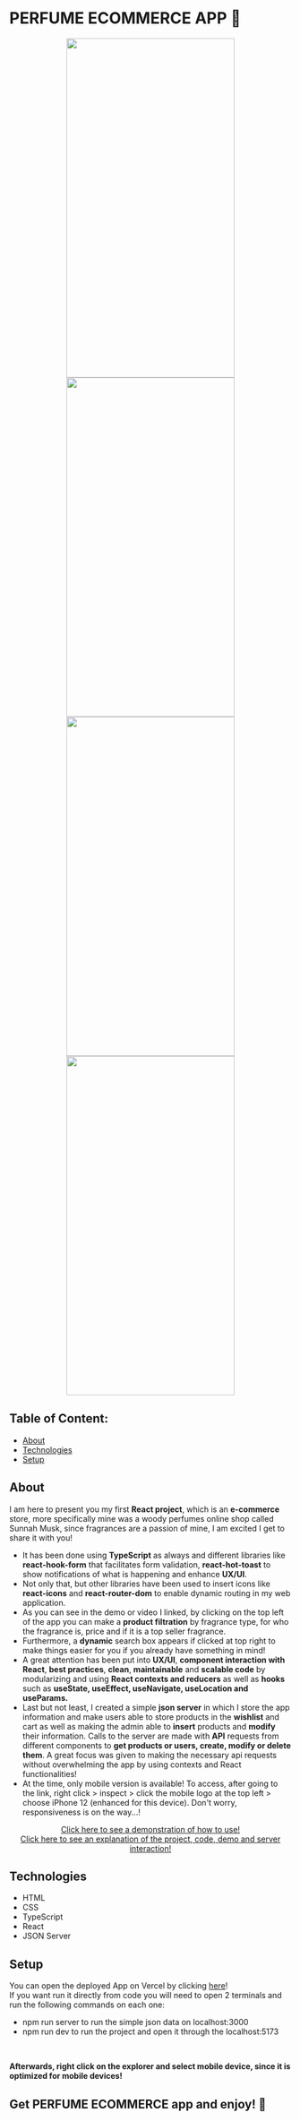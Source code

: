 # PERFUME ECOMMERCE APP 📱

<div align="center">
<img src="https://github.com/ali-hourag/perfume_ecommerce/assets/131694498/3882fede-6496-4767-ac78-299d08e81ac4" width="300" height="606"/>
<img src="https://github.com/ali-hourag/perfume_ecommerce/assets/131694498/2771e403-a2d0-4a5a-8fbb-8e40befa32a2" width="300" height="606"/>
  <br/>
<img src="https://github.com/ali-hourag/perfume_ecommerce/assets/131694498/eb2f089d-9e19-4fd9-b61b-bd1ab8ec31a2" width="300" height="606"/>
<img src="https://github.com/ali-hourag/perfume_ecommerce/assets/131694498/f297443d-928d-48bd-8ca0-13cb752c51bf" width="300" height="606"/>
</div>

## Table of Content:

- [About](#about)
- [Technologies](#technologies)
- [Setup](#setup)

## About

I am here to present you my first **React project**, which is an **e-commerce** store, more specifically mine was a woody perfumes online shop called Sunnah Musk, since fragrances are a passion of mine, I am excited I get to share it with you!
<br/>
<ul>
  <li>It has been done using <strong>TypeScript</strong> as always and different libraries like <strong>react-hook-form</strong> that facilitates form validation, <strong>react-hot-toast</strong> to show notifications of what is happening and enhance <strong>UX/UI</strong>.</li>
  <li>Not only that, but other libraries have been used to insert icons like <strong>react-icons</strong> and <strong>react-router-dom</strong> to enable dynamic routing in my web application.</li>
  <li>As you can see in the demo or video I linked, by clicking on the top left of the app you can make a <strong>product filtration</strong> by fragrance type, for who the fragrance is, price and if it is a top seller fragrance.</li>
  <li> Furthermore, a <strong>dynamic</strong> search box appears if clicked at top right to make things easier for you if you already have something in mind!</li>
  <li>A great attention has been put into <strong>UX/UI</strong>, <strong>component interaction with React</strong>, <strong>best practices</strong>, <strong>clean</strong>, <strong>maintainable</strong> and <strong>scalable code</strong> by modularizing and using <strong>React contexts and reducers</strong> as well as <strong>hooks</strong> such as <strong>useState, useEffect, useNavigate, useLocation and useParams.</strong></li>
  <li>Last but not least, I created a simple <strong>json server</strong> in which I store the app information and make users able to store products in the <strong>wishlist</strong> and cart as well as making the admin able to <strong>insert</strong> products and <strong>modify</strong> their information.
Calls to the server are made with <strong>API</strong> requests from different components to <strong>get products or users, create, modify or delete them</strong>. A great focus was given to making the necessary api requests without overwhelming the app by using contexts and React functionalities!</li>
  <li>At the time, only mobile version is available! To access, after going to the link, right click > inspect > click the mobile logo at the top left > choose iPhone 12 (enhanced for this device). Don't worry, responsiveness is on the way...!</li>
</ul>
<div align="center"> 
<a href="https://drive.google.com/file/d/1AnH9Yi05AtIMtzybyvUTp7SuZHiQ7BGL/view?usp=sharing">Click here to see a demonstration of how to use!</a><br />
<a href="https://drive.google.com/file/d/18yLFURkBJC05grv-hi_cv67PC1FBwtcO/view?usp=sharing">Click here to see an explanation of the project, code, demo and server interaction!</a>
</div>

## Technologies
- HTML
- CSS
- TypeScript
- React
- JSON Server


## Setup
You can open the deployed App on Vercel by clicking <a href="https://perfume-ecommerce.vercel.app/">here</a>!
<br />
If you want run it directly from code you will need to open 2 terminals and run the following commands on each one:
- npm run server to run the simple json data on localhost:3000
- npm run dev to run the project and open it through the localhost:5173
<br/>

**Afterwards, right click on the explorer and select mobile device, since it is optimized for mobile devices!**

## Get PERFUME ECOMMERCE app and enjoy! 📱
